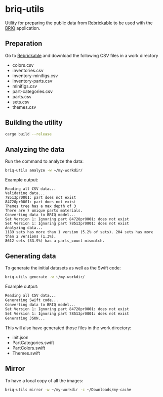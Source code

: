 # briq-utils

Utility for preparing the public data from [Rebrickable](https://rebrickable.com/downloads/) to be used with the [BRIQ](https://github.com/sperano/BRIQ) application.

## Preparation

Go to [Rebrickable](https://rebrickable.com/downloads/) and download the following CSV files in a work directory

- colors.csv
- inventories.csv
- inventory-minifigs.csv
- inventory-parts.csv
- minifigs.csv
- part-categories.csv
- parts.csv
- sets.csv
- themes.csv

## Building the utility 

```bash
cargo build --release
```

## Analyzing the data 

Run the command to analyze the data:

```bash
briq-utils analyze -w ~/my-workdir/
```

Example output:
```
Reading all CSV data...
Validating data...
78513pr0001: part does not exist
84720pr0001: part does not exist
Themes tree has a max depth of 3
There are 7 unique parts materials.
Converting data to BRIQ model...
Set Version 1: Ignoring part 84720pr0001: does not exist
Set Version 1: Ignoring part 78513pr0001: does not exist
Analyzing data...
1189 sets has more than 1 version (5.2% of sets). 204 sets has more than 2 versions (1.3%).
8612 sets (33.9%) has a parts_count mismatch.
```

## Generating data

To generate the initial datasets as well as the Swift code:

```bash
briq-utils generate -w ~/my-workdir/
```

Example output:
```bash
Reading all CSV data...
Generating Swift code...
Converting data to BRIQ model...
Set Version 1: Ignoring part 84720pr0001: does not exist
Set Version 1: Ignoring part 78513pr0001: does not exist
Generating JSON...
```

This will also have generated those files in the work directory:

- init.json
- PartCategories.swift
- PartColors.swift
- Themes.swift

## Mirror 

To have a local copy of all the images:

```bash
briq-utils mirror -w ~/my-workdir -c ~/Downloads/my-cache
```
